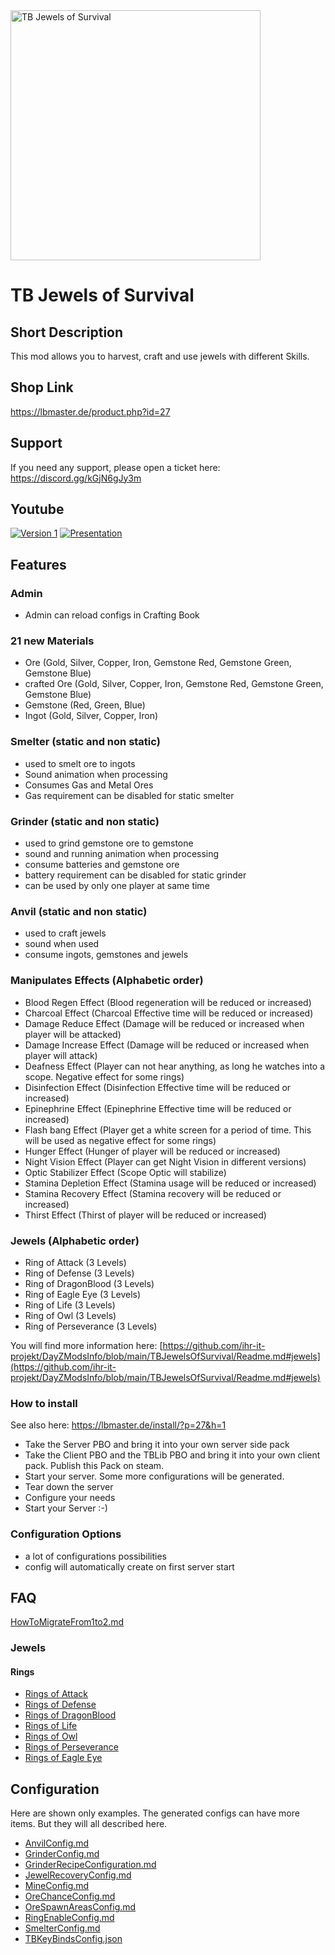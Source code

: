 <img src="./images/jewels_of_survival.jpeg" alt="TB Jewels of Survival" width="400"/>

# TB Jewels of Survival

## Short Description

This mod allows you to harvest, craft and use jewels with different Skills.

## Shop Link
https://lbmaster.de/product.php?id=27

## Support

If you need any support, please open a ticket here: https://discord.gg/kGjN6gJy3m

## Youtube

[![Version 1](./images/logoYT.png)](https://youtu.be/7JhJnIazOaA)
[![Presentation](./images/logoYTP.png)](https://youtu.be/gKKrYm1T3z0)

## Features

### Admin
- Admin can reload configs in Crafting Book

### 21 new Materials
- Ore (Gold, Silver, Copper, Iron, Gemstone Red, Gemstone Green, Gemstone Blue)
- crafted Ore (Gold, Silver, Copper, Iron, Gemstone Red, Gemstone Green, Gemstone Blue)
- Gemstone (Red, Green, Blue)
- Ingot (Gold, Silver, Copper, Iron)

### Smelter (static and non static)
- used to smelt ore to ingots
- Sound animation when processing
- Consumes Gas and Metal Ores
- Gas requirement can be disabled for static smelter

### Grinder (static and non static)
- used to grind gemstone ore to gemstone
- sound and running animation when processing
- consume batteries and gemstone ore
- battery requirement can be disabled for static grinder  
- can be used by only one player at same time

### Anvil (static and non static)
- used to craft jewels
- sound when used
- consume ingots, gemstones and jewels

### Manipulates Effects (Alphabetic order)

- Blood Regen Effect (Blood regeneration will be reduced or increased)
- Charcoal Effect (Charcoal Effective time will be reduced or increased)
- Damage Reduce Effect (Damage will be reduced or increased when player will be attacked)
- Damage Increase Effect (Damage will be reduced or increased when player will attack)
- Deafness Effect (Player can not hear anything, as long he watches into a scope. Negative effect for some rings)
- Disinfection Effect (Disinfection Effective time will be reduced or increased)
- Epinephrine Effect (Epinephrine Effective time will be reduced or increased)
- Flash bang Effect (Player get a white screen for a period of time. This will be used as negative effect for some rings)
- Hunger Effect (Hunger of player will be reduced or increased)
- Night Vision Effect (Player can get Night Vision in different versions)
- Optic Stabilizer Effect (Scope Optic will stabilize)
- Stamina Depletion Effect (Stamina usage will be reduced or increased)
- Stamina Recovery Effect (Stamina recovery will be reduced or increased)
- Thirst Effect (Thirst of player will be reduced or increased)

### Jewels (Alphabetic order)
- Ring of Attack (3 Levels)
- Ring of Defense (3 Levels)
- Ring of DragonBlood (3 Levels)
- Ring of Eagle Eye (3 Levels)
- Ring of Life (3 Levels)
- Ring of Owl (3 Levels)
- Ring of Perseverance (3 Levels)

You will find more information here: [https://github.com/ihr-it-projekt/DayZModsInfo/blob/main/TBJewelsOfSurvival/Readme.md#jewels](https://github.com/ihr-it-projekt/DayZModsInfo/blob/main/TBJewelsOfSurvival/Readme.md#jewels)

### How to install

See also here: https://lbmaster.de/install/?p=27&h=1

- Take the Server PBO and bring it into your own server side pack
- Take the Client PBO and the TBLib PBO and bring it into your own client pack. Publish this Pack on steam.
- Start your server. Some more configurations will be generated.
- Tear down the server
- Configure your needs
- Start your Server :-)


### Configuration Options
- a lot of configurations possibilities
- config will automatically create on first server start

## FAQ
[HowToMigrateFrom1to2.md](HowToMigrateFrom1to2.md)

### Jewels
#### Rings
- [Rings of Attack](Rings/TBJOFRingOfAttack.md)
- [Rings of Defense](Rings/TBJOFRingOfDefense.md)
- [Rings of DragonBlood](Rings/TBJOFRingOfDragonBlood.md)
- [Rings of Life](Rings/TBJOFRingOfLife.md)
- [Rings of Owl](Rings/TBJOFRingOfOwl.md)
- [Rings of Perseverance](Rings/TBJOFRingOfPerseverance.md)
- [Rings of Eagle Eye](Rings/TBJOFRingOfEagleEye.md)

## Configuration
Here are shown only examples. The generated configs can have more items. But they will all described here.
- [AnvilConfig.md](Configs/AnvilConfig.md)
- [GrinderConfig.md](Configs/GrinderConfig.md)
- [GrinderRecipeConfiguration.md](Configs/GrinderRecipeConfiguration.md)
- [JewelRecoveryConfig.md](Configs/JewelRecoveryConfig.md)
- [MineConfig.md](Configs/MineConfig.md)
- [OreChanceConfig.md](Configs/OreChanceConfig.md)
- [OreSpawnAreasConfig.md](Configs/OreSpawnAreasConfig.md)
- [RingEnableConfig.md](Configs/RingEnableConfig.md)
- [SmelterConfig.md](Configs/SmelterConfig.md)
- [TBKeyBindsConfig.json](../GlobalConfigs/Readme.md#tbkeybindsconfigjson)
